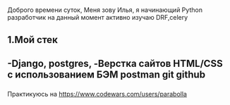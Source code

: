 #
Доброго врeмени суток,
Меня зову Илья, я начинающий Python разработчик
на данный момент активно изучаю DRF,celery
##
1.Мой стек
---
  -Django, postgres,
    -Верстка сайтов HTML/CSS с использованием БЭМ
    postman
git github
---
###
Практикуюсь на 
https://www.codewars.com/users/parabolla
